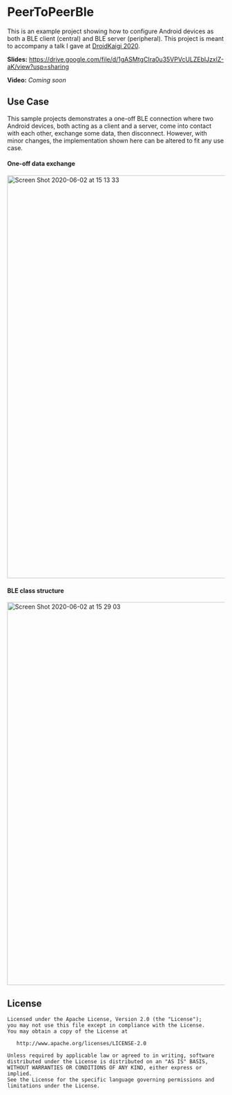 # PeerToPeerBle
This is an example project showing how to configure Android devices as both a BLE client (central) and BLE server (peripheral). This project is meant to accompany a talk I gave at [DroidKaigi 2020](https://droidkaigi.jp/2020/en/).

**Slides:** https://drive.google.com/file/d/1gASMtgCIra0u35VPVcULZEblJzxlZ-aK/view?usp=sharing

**Video:** *Coming soon*

## Use Case
This sample projects demonstrates a one-off BLE connection where two Android devices, both acting as a client and a server, come into contact with each other, exchange some data, then disconnect. However, with minor changes, the implementation shown here can be altered to fit any use case.

#### One-off data exchange
<img width="932" alt="Screen Shot 2020-06-02 at 15 13 33" src="https://user-images.githubusercontent.com/26476452/83487050-4a587a80-a4e5-11ea-810a-f28e683459f6.png">

#### BLE class structure
<img width="886" alt="Screen Shot 2020-06-02 at 15 29 03" src="https://user-images.githubusercontent.com/26476452/83487331-cfdc2a80-a4e5-11ea-915c-dd8ff8104143.png">


## License

    Licensed under the Apache License, Version 2.0 (the "License");
    you may not use this file except in compliance with the License.
    You may obtain a copy of the License at

       http://www.apache.org/licenses/LICENSE-2.0

    Unless required by applicable law or agreed to in writing, software
    distributed under the License is distributed on an "AS IS" BASIS,
    WITHOUT WARRANTIES OR CONDITIONS OF ANY KIND, either express or implied.
    See the License for the specific language governing permissions and
    limitations under the License.
